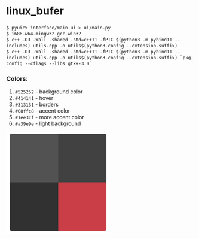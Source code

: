 # linux_bufer

    $ pyuic5 interface/main.ui > ui/main.py
    $ i686-w64-mingw32-gcc-win32
    $ c++ -O3 -Wall -shared -std=c++11 -fPIC $(python3 -m pybind11 --includes) utils.cpp -o utils$(python3-config --extension-suffix)
    $ c++ -O3 -Wall -shared -std=c++11 -fPIC $(python3 -m pybind11 --includes) utils.cpp -o utils$(python3-config --extension-suffix) `pkg-config --cflags --libs gtk+-3.0`

### Colors:

1. `#525252` - background color
2. `#414141` - hover
3. `#313131` - borders
4. `#08ffc8` - accent color
5. `#1ee3cf` - more accent color
6. `#a39e9e` - light background

![img.png](docs/sources/img.png)